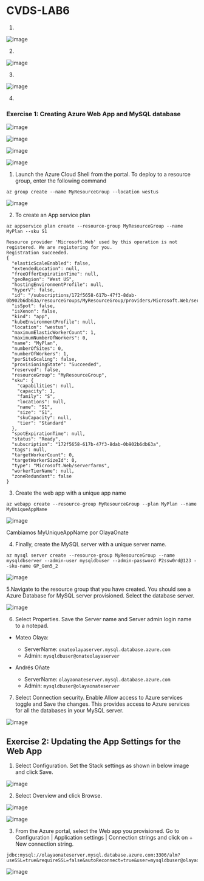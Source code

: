 # CVDS-LAB6

1.

![image](https://user-images.githubusercontent.com/63562181/224484253-cf443f44-99d7-4250-ac29-04b9582d4b55.png)


2. 

![image](https://user-images.githubusercontent.com/63562181/224484265-c0a07e48-fcad-4f6a-80ac-96608a6df3ff.png)

3. 

![image](https://user-images.githubusercontent.com/89365336/224484578-0224bc65-666f-4ee3-9021-1f07062e48f3.png)

4. 


### Exercise 1: Creating Azure Web App and MySQL database


![image](https://user-images.githubusercontent.com/89365336/224484927-9f2eeb1e-0b47-4d0a-a052-2b18519c6e59.png)


![image](https://user-images.githubusercontent.com/63562181/224485158-adbe7a3d-603e-4990-9e2a-1053567e20ef.png)

![image](https://user-images.githubusercontent.com/89365336/224485244-095f7325-dcaf-4154-8f1e-a5b59f0cd753.png)


![image](https://user-images.githubusercontent.com/63562181/224485253-6ab20be4-caa9-4712-8626-04ae1af21215.png)

1. Launch the Azure Cloud Shell from the portal. To deploy to a resource group, enter the following command

```
az group create --name MyResourceGroup --location westus
```

![image](https://user-images.githubusercontent.com/63562181/224485386-7b750324-b70d-4b21-aee1-25ea97895f08.png)

2. To create an App service plan
```
az appservice plan create --resource-group MyResourceGroup --name MyPlan --sku S1
```

```
Resource provider 'Microsoft.Web' used by this operation is not registered. We are registering for you.
Registration succeeded.
{
  "elasticScaleEnabled": false,
  "extendedLocation": null,
  "freeOfferExpirationTime": null,
  "geoRegion": "West US",
  "hostingEnvironmentProfile": null,
  "hyperV": false,
  "id": "/subscriptions/172f5658-617b-47f3-8dab-0b902b6db63a/resourceGroups/MyResourceGroup/providers/Microsoft.Web/serverfarms/MyPlan",
  "isSpot": false,
  "isXenon": false,
  "kind": "app",
  "kubeEnvironmentProfile": null,
  "location": "westus",
  "maximumElasticWorkerCount": 1,
  "maximumNumberOfWorkers": 0,
  "name": "MyPlan",
  "numberOfSites": 0,
  "numberOfWorkers": 1,
  "perSiteScaling": false,
  "provisioningState": "Succeeded",
  "reserved": false,
  "resourceGroup": "MyResourceGroup",
  "sku": {
    "capabilities": null,
    "capacity": 1,
    "family": "S",
    "locations": null,
    "name": "S1",
    "size": "S1",
    "skuCapacity": null,
    "tier": "Standard"
  },
  "spotExpirationTime": null,
  "status": "Ready",
  "subscription": "172f5658-617b-47f3-8dab-0b902b6db63a",
  "tags": null,
  "targetWorkerCount": 0,
  "targetWorkerSizeId": 0,
  "type": "Microsoft.Web/serverfarms",
  "workerTierName": null,
  "zoneRedundant": false
}
```
3. Create the web app with a unique app name
```
az webapp create --resource-group MyResourceGroup --plan MyPlan --name MyUniqueAppName
```

![image](https://user-images.githubusercontent.com/63562181/224485855-351bf482-624d-49a1-b744-b18610b54a40.png)

Cambiamos MyUniqueAppName por OlayaOnate

4. Finally, create the MySQL server with a unique server name.
```
az mysql server create --resource-group MyResourceGroup --name mysqldbserver --admin-user mysqldbuser --admin-password P2ssw0rd@123 --sku-name GP_Gen5_2
```

![image](https://user-images.githubusercontent.com/89365336/224486013-4015c58a-9835-4034-bc13-99790f76860f.png)

5.Navigate to the resource group that you have created. You should see a Azure Database for MySQL server provisioned. Select the database server.

![image](https://user-images.githubusercontent.com/63562181/224486156-7292541d-ce0d-4a6e-92b6-1bac601ffa6c.png)

6. Select Properties. Save the Server name and Server admin login name to a notepad.

+ Mateo Olaya:
  - ServerName: `onateolayaserver.mysql.database.azure.com`
  - Admin: `mysqldbuser@onateolayaserver`

+ Andrés Oñate
  - ServerName: `olayaonateserver.mysql.database.azure.com`
  - Admin: `mysqldbuser@olayaonateserver`

7. Select Connection security. Enable Allow access to Azure services toggle and Save the changes. This provides access to Azure services for all the databases in your MySQL server.

![image](https://user-images.githubusercontent.com/89365336/224486389-0b66f094-c076-456a-84a7-2e7ece7f170f.png)


## Exercise 2: Updating the App Settings for the Web App

1. Select Configuration. Set the Stack settings as shown in below image and click Save.

![image](https://user-images.githubusercontent.com/63562181/224486528-eb565dfe-536c-40c3-986b-0adbf8b0c351.png)

2. Select Overview and click Browse.

![image](https://user-images.githubusercontent.com/63562181/224486640-2c8cc974-856a-4927-abac-6299afaca768.png)

![image](https://user-images.githubusercontent.com/63562181/224486654-790f278c-8088-49e7-a084-603ae81827f5.png)

3. From the Azure portal, select the Web app you provisioned. Go to Configuration | Application settings | Connection strings and click on + New connection string.
```
jdbc:mysql://olayaonateserver.mysql.database.azure.com:3306/alm?useSSL=true&requireSSL=false&autoReconnect=true&user=mysqldbuser@olayaonateserver&password=P2ssw0rd@123
```

![image](https://user-images.githubusercontent.com/63562181/224487026-1d72eeba-4663-4c4e-8a9b-9d383f146cd9.png)

